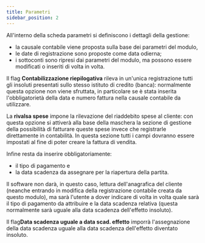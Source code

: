 ```yaml
---
title: Parametri
sidebar_position: 2
---
```


All'interno della scheda parametri si definiscono i dettagli della gestione: 

- la causale contabile viene proposta sulla base dei parametri del modulo, 
- le date di registrazione sono proposte come data odierna; 
- i sottoconti sono ripresi dai parametri del modulo, ma possono essere modificati o inseriti di volta in volta.

Il flag **Contabilizzazione riepilogativa** rileva in un'unica registrazione tutti gli insoluti presentati sullo stesso istituto di credito (banca): normalmente questa opzione non viene sfruttata, in particolare se è stata inserita l'obbligatorietà della data e numero fattura nella causale contabile da utilizzare.

La **rivalsa spese** impone la rilevazione del riaddebito spese al cliente: con questa opzione si attiverà alla base della maschera la sezione di gestione della possibilità di fatturare queste spese invece che registrarle direttamente in contabilità. In questa sezione tutti i campi dovranno essere impostati al fine di poter creare la fattura di vendita.

Infine resta da inserire obbligatoriamente: 
- il tipo di pagamento e 
- la data scadenza da assegnare per la riapertura della partita. 
 
Il software non darà, in questo caso, lettura dell'anagrafica del cliente (neanche entrando in modifica della registrazione contabile creata da questo modulo), ma sarà l'utente a dover indicare di volta in volta quale sarà il tipo di pagamento da attribuire e la data scadenza relativa (questa normalmente sarà uguale alla data scadenza dell'effetto insoluto). 

Il flag**Data scadenza uguale a data scad. effetto** imporrà l'assegnazione della data scadenza uguale alla data scadenza dell'effetto diventato insoluto.







